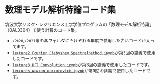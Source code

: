 # 数理モデル解析特論コード集

筑波大学リスク・レジリエンス工学学位プログラムの「数理モデル解析特論」（0AL0304）で使う計算のコード集。

- `/2020`,`/2021`等の各フォルダにそれぞれの年度で使用した古いコードが入ってます。
- [`lecture2_Fourier_Chebyshev_SpectralMethod.ipynb`](https://github.com/tak-lab/Advanced-Course-on-Mathematical-Model-Analysis/blob/main/lecture2_Fourier_Chebyshev_SpectralMethod.ipynb)が第2回の講義で使用したコードです。
- [`lecture3_DFT_Convolution.ipynb`](https://github.com/tak-lab/Advanced-Course-on-Mathematical-Model-Analysis/blob/main/lecture3_DFT_Convolution.ipynb)が第3回の講義で使用したコードです。
- [`lecture5_Newton_Kantorovich.ipynb`](https://github.com/tak-lab/Advanced-Course-on-Mathematical-Model-Analysis/blob/main/lecture5_Newton_Kantorovich.ipynb)が第5回の講義で使用したコードです。
